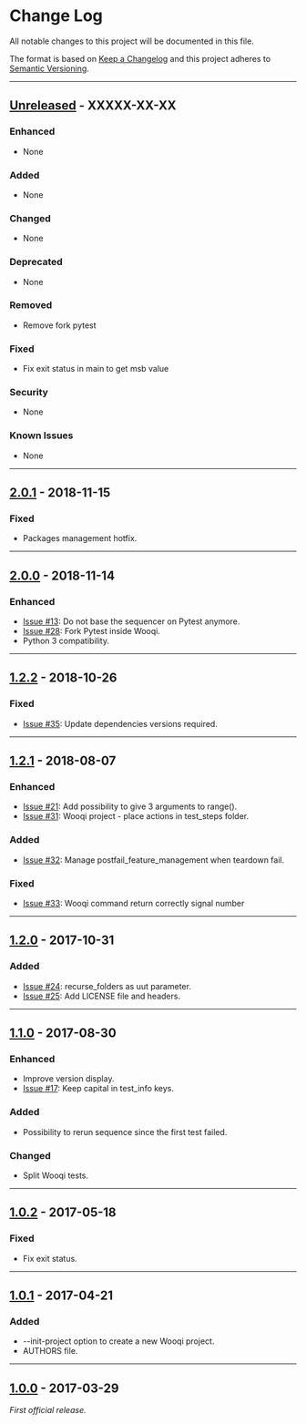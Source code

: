 # Change Log
All notable changes to this project will be documented in this file.

The format is based on [Keep a Changelog](http://keepachangelog.com/)
and this project adheres to [Semantic Versioning](http://semver.org/).

***
## [Unreleased] - XXXXX-XX-XX
### Enhanced
- None

### Added
- None

### Changed
- None

### Deprecated
- None

### Removed
- Remove fork pytest

### Fixed
- Fix exit status in main to get msb value

### Security
- None

### Known Issues
- None

***
## [2.0.1] - 2018-11-15
### Fixed
- Packages management hotfix.

***
## [2.0.0] - 2018-11-14
### Enhanced
- [Issue #13](https://gitlab.aldebaran.lan/production/wooqi/issues/13): Do not base the sequencer on Pytest anymore.
- [Issue #28](https://gitlab.aldebaran.lan/production/wooqi/issues/28): Fork Pytest inside Wooqi.
- Python 3 compatibility.

***
## [1.2.2] - 2018-10-26
### Fixed
- [Issue #35](https://gitlab.aldebaran.lan/production/wooqi/issues/35): Update dependencies versions required.

***
## [1.2.1] - 2018-08-07
### Enhanced
- [Issue #21](https://gitlab.aldebaran.lan/production/wooqi/issues/21): Add possibility to give 3 arguments to range().
- [Issue #31](https://gitlab.aldebaran.lan/production/wooqi/issues/31): Wooqi project - place actions in test_steps folder.

### Added
- [Issue #32](https://gitlab.aldebaran.lan/production/wooqi/issues/32): Manage postfail_feature_management when teardown fail.

### Fixed
- [Issue #33](https://gitlab.aldebaran.lan/production/wooqi/issues/33): Wooqi command return correctly signal number

***
## [1.2.0] - 2017-10-31
### Added
- [Issue #24](https://gitlab.aldebaran.lan/production/wooqi/issues/24): recurse_folders as uut parameter.
- [Issue #25](https://gitlab.aldebaran.lan/production/wooqi/issues/25): Add LICENSE file and headers.

***
## [1.1.0] - 2017-08-30
### Enhanced
- Improve version display.
- [Issue #17](https://gitlab.aldebaran.lan/production/wooqi/issues/17): Keep capital in test_info keys.

### Added
- Possibility to rerun sequence since the first test failed.

### Changed
- Split Wooqi tests.

***
## [1.0.2] - 2017-05-18
### Fixed
- Fix exit status.

***
## [1.0.1] - 2017-04-21
### Added
- --init-project option to create a new Wooqi project.
- AUTHORS file.

***
## [1.0.0] - 2017-03-29
*First official release.*

[Unreleased]: https://gitlab.aldebaran.lan/production/wooqi/compare/v2.0.1...master
[2.0.1]: https://gitlab.aldebaran.lan/production/wooqi/compare/v2.0.0...v2.0.1
[2.0.0]: https://gitlab.aldebaran.lan/production/wooqi/compare/v1.2.2...v2.0.0
[1.2.2]: https://gitlab.aldebaran.lan/production/wooqi/compare/v1.2.1...v1.2.2
[1.2.1]: https://gitlab.aldebaran.lan/production/wooqi/compare/v1.2.0...v1.2.1
[1.2.0]: https://gitlab.aldebaran.lan/production/wooqi/compare/v1.1.0...v1.2.0
[1.1.0]: https://gitlab.aldebaran.lan/production/wooqi/compare/v1.0.2...v1.1.0
[1.0.2]: https://gitlab.aldebaran.lan/production/wooqi/compare/v1.0.1...v1.0.2
[1.0.1]: https://gitlab.aldebaran.lan/production/wooqi/compare/v1.0.0...v1.0.1
[1.0.0]: https://gitlab.aldebaran.lan/production/wooqi/compare/2bcd8e8d1...v1.0.0
